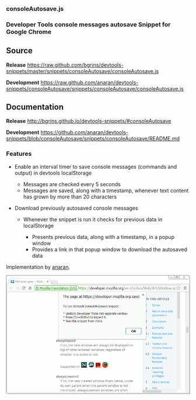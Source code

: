 ### consoleAutosave.js

### Developer Tools console messages autosave Snippet for Google Chrome

Source
-------

**Release** https://raw.github.com/bgrins/devtools-snippets/master/snippets/consoleAutosave/consoleAutosave.js

**Development** https://raw.github.com/anaran/devtools-snippets/consoleAutosave/snippets/consoleAutosave/consoleAutosave.js

Documentation
-------

**Release** http://bgrins.github.io/devtools-snippets/#consoleAutosave

**Development** https://github.com/anaran/devtools-snippets/blob/consoleAutosave/snippets/consoleAutosave/README.md

### Features

-  Enable an interval timer to save console messages (commands and output) in devtools localStorage

    - Messages are checked every 5 seconds
    - Messages are saved, along with a timestamp, whenever text content has grown by more than 20 characters


-  Download previously autosaved console messages

    - Whenever the snippet is run it checks for previous data in localStorage

        - Presents previous data, along with a timestamp, in a popup window
        - Provides a link in that popup window to download the autosaved data

Implementation by [anaran](https://github.com/anaran).

[![consoleAutosave](consoleAutosave.gif)](consoleAutosave.js)
